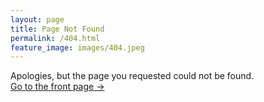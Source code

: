 ```yaml
---
layout: page
title: Page Not Found
permalink: /404.html
feature_image: images/404.jpeg
---
```


Apologies, but the page you requested could not be found.<br />
<a class="error-link" href="{{ site.baseurl }}/">Go to the front page &rarr;</a>
